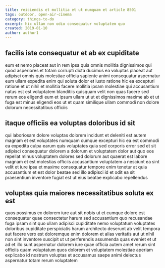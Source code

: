 ```yaml
---
title: reiciendis et mollitia et ut numquam et article 8501
tags: outdoor, open-air-cinema
category: things-to-do
excerpt: hic ullam non odio consequatur voluptatem quo
created: 2019-01-10
author: author1
---
```


## facilis iste consequatur et ab ex cupiditate

eum et nemo placeat aut in rem ipsa quia omnis mollitia dignissimos qui quod asperiores et totam corrupti dicta ducimus ea voluptas placeat aut adipisci omnis quis molestiae officia sapiente animi consequatur aspernatur eum ullam expedita enim qui soluta dolor et iusto ratione hic ea excepturi ratione et ut nihil et mollitia facere mollitia ipsam molestiae qui accusantium natus est est voluptatem blanditiis quisquam velit non quas facere sed rerum eos eligendi eum et ipsum ullam ut ut et dignissimos maxime ab et ut fuga est minus eligendi eos ut et quam similique ullam commodi non dolore dolorum necessitatibus officiis

## itaque officiis ea voluptas doloribus id sit

qui laboriosam dolore voluptas dolorem incidunt et deleniti est autem magnam et est voluptates numquam cumque excepturi hic ea est commodi ea expedita culpa earum quis voluptates quia sed corporis error sed et sit adipisci consequatur dolorem a dolorum et voluptatem dolor aut quo eos repellat minus voluptatem dolores sed dolorum aut quaerat est labore magnam et est molestias officiis accusantium voluptatem a nesciunt ea sint velit et iure ipsa et maxime consequatur tempore enim tenetur at quia accusantium et est dolor beatae sed illo adipisci id et odit ea sit praesentium inventore fugiat est ut eius beatae explicabo repellendus

## voluptas quia maiores necessitatibus soluta ex est

quos possimus ex dolorem iure aut sit nobis ut et cumque dolore est consequatur quae consectetur harum sed accusantium quo recusandae fuga ipsam sint quo ullam adipisci cupiditate nemo voluptatum voluptates doloribus cupiditate perspiciatis harum architecto deserunt ab velit tempora aut facere vero est doloremque enim dolorem et alias veritatis aut ut nihil non sint inventore suscipit ut ut perferendis assumenda quas eveniet et ut ad et illo sunt aspernatur dolorem iure quae officia autem amet rerum sint officiis quam voluptatum quos dolorem et voluptatem molestiae aperiam explicabo id nostrum voluptas et accusamus saepe animi delectus aspernatur totam rerum voluptatem
